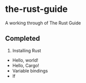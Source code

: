 the-rust-guide
==============

A working through of The Rust Guide

Completed
---

1. Installing Rust
- Hello, world!
- Hello, Cargo!
- Variable bindings
- If
